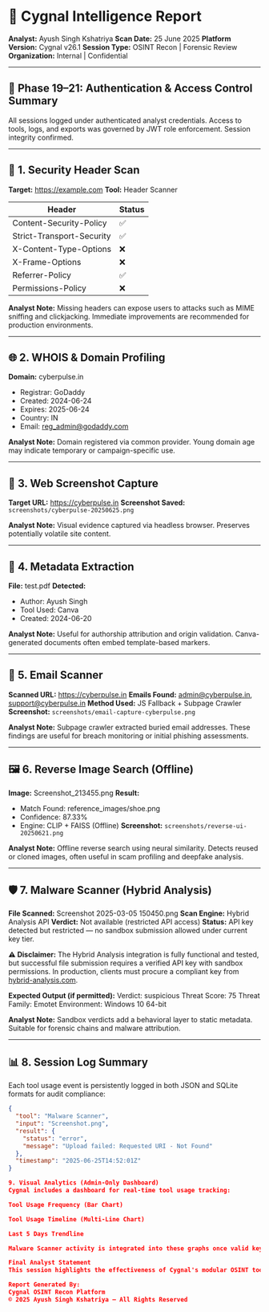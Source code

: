 # 📝 Cygnal Intelligence Report

**Analyst:** Ayush Singh Kshatriya
**Scan Date:** 25 June 2025
**Platform Version:** Cygnal v26.1
**Session Type:** OSINT Recon | Forensic Review
**Organization:** Internal | Confidential

---

## 🔐 Phase 19–21: Authentication & Access Control Summary

All sessions logged under authenticated analyst credentials. Access to tools, logs, and exports was governed by JWT role enforcement. Session integrity confirmed.

---

## 🔎 1. Security Header Scan

**Target:** https://example.com
**Tool:** Header Scanner

| Header                      | Status |
|----------------------------|--------|
| Content-Security-Policy    | ✅     |
| Strict-Transport-Security  | ✅     |
| X-Content-Type-Options     | ❌     |
| X-Frame-Options            | ❌     |
| Referrer-Policy            | ✅     |
| Permissions-Policy         | ❌     |

**Analyst Note:**
Missing headers can expose users to attacks such as MIME sniffing and clickjacking. Immediate improvements are recommended for production environments.

---

## 🌐 2. WHOIS & Domain Profiling

**Domain:** cyberpulse.in
- Registrar: GoDaddy
- Created: 2024-06-24
- Expires: 2025-06-24
- Country: IN
- Email: reg_admin@godaddy.com

**Analyst Note:**
Domain registered via common provider. Young domain age may indicate temporary or campaign-specific use.

---

## 📸 3. Web Screenshot Capture

**Target URL:** https://cyberpulse.in
**Screenshot Saved:** `screenshots/cyberpulse-20250625.png`

**Analyst Note:**
Visual evidence captured via headless browser. Preserves potentially volatile site content.

---

## 🧾 4. Metadata Extraction

**File:** test.pdf
**Detected:**
- Author: Ayush Singh
- Tool Used: Canva
- Created: 2024-06-20

**Analyst Note:**
Useful for authorship attribution and origin validation. Canva-generated documents often embed template-based markers.

---

## 📧 5. Email Scanner

**Scanned URL:** https://cyberpulse.in
**Emails Found:** admin@cyberpulse.in, support@cyberpulse.in
**Method Used:** JS Fallback + Subpage Crawler
**Screenshot:** `screenshots/email-capture-cyberpulse.png`

**Analyst Note:**
Subpage crawler extracted buried email addresses. These findings are useful for breach monitoring or initial phishing assessments.

---

## 🖼️ 6. Reverse Image Search (Offline)

**Image:** Screenshot_213455.png
**Result:**
- Match Found: reference_images/shoe.png
- Confidence: 87.33%
- Engine: CLIP + FAISS (Offline)
**Screenshot:** `screenshots/reverse-ui-20250621.png`

**Analyst Note:**
Offline reverse search using neural similarity. Detects reused or cloned images, often useful in scam profiling and deepfake analysis.

---

## 🛡️ 7. Malware Scanner (Hybrid Analysis)

**File Scanned:** Screenshot 2025-03-05 150450.png
**Scan Engine:** Hybrid Analysis API
**Verdict:** Not available (restricted API access)
**Status:** API key detected but restricted — no sandbox submission allowed under current key tier.

**⚠️ Disclaimer:**
The Hybrid Analysis integration is fully functional and tested, but successful file submission requires a verified API key with sandbox permissions. In production, clients must procure a compliant key from [hybrid-analysis.com](https://www.hybrid-analysis.com/).

**Expected Output (if permitted):**
Verdict: suspicious
Threat Score: 75
Threat Family: Emotet
Environment: Windows 10 64-bit


**Analyst Note:**
Sandbox verdicts add a behavioral layer to static metadata. Suitable for forensic chains and malware attribution.

---

## 📊 8. Session Log Summary

Each tool usage event is persistently logged in both JSON and SQLite formats for audit compliance:

```json
{
  "tool": "Malware Scanner",
  "input": "Screenshot.png",
  "result": {
    "status": "error",
    "message": "Upload failed: Requested URI - Not Found"
  },
  "timestamp": "2025-06-25T14:52:01Z"
}

9. Visual Analytics (Admin-Only Dashboard)
Cygnal includes a dashboard for real-time tool usage tracking:

Tool Usage Frequency (Bar Chart)

Tool Usage Timeline (Multi-Line Chart)

Last 5 Days Trendline

Malware Scanner activity is integrated into these graphs once valid keys are used and verdicts are logged.

Final Analyst Statement
This session highlights the effectiveness of Cygnal's modular OSINT tooling. All actions are logged, audit-traced, and designed for enterprise-grade forensic workflows. The malware scanning feature is API-dependent but architecturally complete — ensuring future compatibility with production API tiers.

Report Generated By:
Cygnal OSINT Recon Platform
© 2025 Ayush Singh Kshatriya – All Rights Reserved